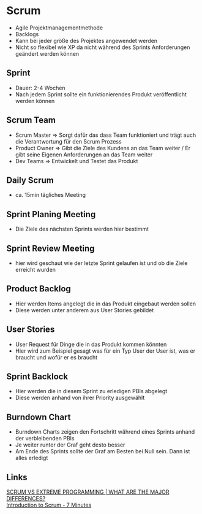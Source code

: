# Scrum
- Agile Projektmanagementmethode
- Backlogs
- Kann bei jeder größe des Projektes angewendet werden
- Nicht so flexibel wie XP da nicht während des Sprints Anforderungen geändert werden können

## Sprint
- Dauer: 2-4 Wochen
- Nach jedem Sprint sollte ein funktionierendes Produkt veröffentlicht werden können

## Scrum Team
- Scrum Master => Sorgt dafür das dass Team funktioniert und trägt auch die Verantwortung für den Scrum Prozess
- Product Owner => Gibt die Ziele des Kundens an das Team weiter / Er gibt seine Eigenen Anforderungen an das Team weiter
- Dev Teams => Entwickelt und Testet das Produkt

## Daily Scrum
- ca. 15min tägliches Meeting

## Sprint Planing Meeting
- Die Ziele des nächsten Sprints werden hier bestimmt

## Sprint Review Meeting
- hier wird geschaut wie der letzte Sprint gelaufen ist und ob die Ziele erreicht wurden

## Product Backlog
- Hier werden Items angelegt die in das Produkt eingebaut werden sollen
- Diese werden unter anderem aus User Stories gebildet

## User Stories
- User Request für Dinge die in das Produkt kommen könnten
- Hier wird zum Beispiel gesagt was für ein Typ User der User ist, was er braucht und wofür er es braucht

## Sprint Backlock
- Hier werden die in diesem Sprint zu erledigen PBIs abgelegt
- Diese werden anhand von ihrer Priority ausgewählt

## Burndown Chart
- Burndown Charts zeigen den Fortschritt während eines Sprints anhand der verbleibenden PBIs
- Je weiter runter der Graf geht desto besser
- Am Ende des Sprints sollte der Graf am Besten bei Null sein. Dann ist alles erledigt

## Links
[SCRUM VS EXTREME PROGRAMMING | WHAT ARE THE MAJOR DIFFERENCES?](https://www.youtube.com/watch?v=PRYmsmMdlko)  
[Introduction to Scrum - 7 Minutes](https://www.youtube.com/watch?v=9TycLR0TqFA)  
